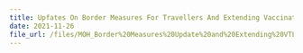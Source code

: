 ```yaml
---
title: Upfates On Border Measures For Travellers And Extending Vaccinated Travel Lanes
date: 2021-11-26
file_url: /files/MOH_Border%20Measures%20Update%20and%20Extending%20VTLs_26%20Nov%202021.pdf
---
```

